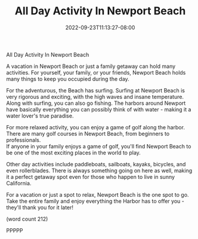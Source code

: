 ﻿---
title: "All Day Activity In Newport Beach"
date: 2022-09-23T11:13:27-08:00
description: "short articles Tips for Web Success"
featured_image: "/images/short articles.jpg"
tags: ["short articles"]
---

All Day Activity In Newport Beach

A vacation in Newport Beach or just a family getaway
can hold many activities.  For yourself, your family,
or your friends, Newport Beach holds many things to
keep you occupied during the day.

For the adventurous, the Beach has surfing.  Surfing
at Newport Beach is very rigorous and exciting, with
the high waves and insane temperature.  Along with
surfing, you can also go fishing.  The harbors around
Newport have basically everything you can possibly
think of with water - making it a water lover's true
paradise.

For more relaxed activity, you can enjoy a game of 
golf along the harbor.  There are many golf courses 
in Newport Beach, from beginners to professionals.  
If anyone in your family enjoys a game of golf, you'll
find Newport Beach to be one of the most exciting 
places in the world to play.

Other day activities include paddleboats, sailboats,
kayaks, bicycles, and even rollerblades.  There is 
always something going on here as well, making it a
perfect getaway spot even for those who happen to
live in sunny California.

For a vacation or just a spot to relax, Newport Beach
is the one spot to go.  Take the entire family and 
enjoy everything the Harbor has to offer you - they'll
thank you for it later!

(word count 212)

PPPPP
